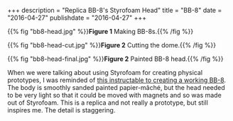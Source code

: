 +++
description = "Replica BB-8's Styrofoam Head"
title = "BB-8"
date = "2016-04-27"
publishdate = "2016-04-27"
+++

{{% fig "bb8-head.jpg" %}}**Figure 1** Making BB-8s.{{% /fig %}}

{{% fig "bb8-head-cut.jpg" %}}**Figure 2** Cutting the dome.{{% /fig %}}

{{% fig "bb8-head-final.jpg" %}}**Figure 2** Painted BB-8 head.{{% /fig %}}

When we were talking about using Styrofoam for creating physical prototypes, I was reminded of [this instructable to creating a working BB-8](http://www.instructables.com/id/DIY-Life-Size-Phone-Controlled-BB8-Droid/). The body is smoothly sanded painted papier-mâché, but the head needed to be very light so that it could be moved with magnets and so was made out of Styrofoam. This is a replica and not really a prototype, but still inspires me. The detail is staggering.
